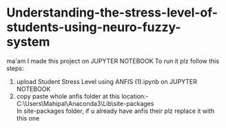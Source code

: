 # Understanding-the-stress-level-of-students-using-neuro-fuzzy-system
ma'am I made this project on JUPYTER NOTEBOOK 
To run it plz follow this steps:
1. upload Student Stress Level using ANFIS (1).ipynb on JUPYTER NOTEBOOK
2. copy paste whole anfis folder at this location:-
   C:\Users\Mahipal\Anaconda3\Lib\site-packages\
   In site-packages folder, if u already have anfis their plz replace it with this one
